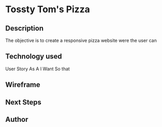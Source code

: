 # Tossty Tom's Pizza

## Description
The objective is to create a responsive pizza website were the user can 

##






## Technology used

User Story
As A
I Want
So that


## Wireframe

## Next Steps

## Author